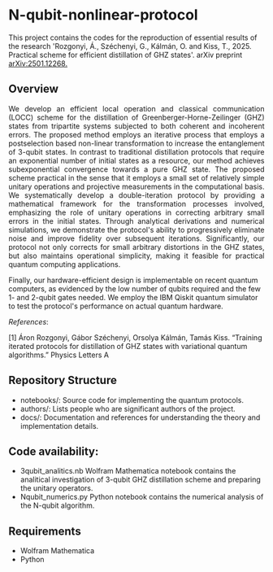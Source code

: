 # N-qubit-nonlinear-protocol

This project contains the codes for the reproduction of essential results of the research 'Rozgonyi, Á., Széchenyi, G., Kálmán, O. and Kiss, T., 2025. Practical scheme for efficient distillation of GHZ states'. arXiv preprint  [arXiv:2501.12268.](https://doi.org/10.48550/arXiv.2501.12268)


## Overview

<p align="justify">
We develop an efficient local operation and classical communication (LOCC) scheme for the distillation of Greenberger-Horne-Zeilinger (GHZ) states from tripartite systems subjected to both coherent and incoherent errors. The proposed method employs an iterative process that employs a postselection based non-linear transformation to increase the entanglement of 3-qubit states. In contrast to traditional distillation protocols that require an exponential number of initial states as a resource, our method achieves subexponential convergence towards a pure GHZ state. The proposed scheme practical in the sense that it employs a small set of relatively simple unitary operations and projective measurements in the computational basis.
We systematically develop a double-iteration protocol by providing a mathematical framework for the transformation processes involved, emphasizing the role of unitary operations in correcting arbitrary small errors in the initial states. Through analytical derivations and numerical simulations, we demonstrate the protocol's ability to progressively eliminate noise and improve fidelity over subsequent iterations.
Significantly, our protocol not only corrects for small arbitrary distortions in the GHZ states, but also maintains operational simplicity, making it feasible for practical quantum computing applications. 
  
Finally, our hardware-efficient design is implementable on recent quantum computers, as evidenced by the low number of qubits required and the few 1- and 2-qubit gates needed. We employ the IBM Qiskit quantum simulator to test the protocol's performance on actual quantum hardware.
</p>

*References*:

[1] Áron Rozgonyi, Gábor Széchenyi, Orsolya Kálmán, Tamás Kiss. “Training iterated protocols for distillation of GHZ states with variational quantum algorithms.” Physics Letters A


## Repository Structure

* notebooks/: Source code for implementing the quantum protocols.
* authors/: Lists people who are significant authors of the project.
* docs/: Documentation and references for understanding the theory and implementation details.

## Code availability:
* 3qubit_analitics.nb Wolfram Mathematica notebook contains the analitical investigation of 3-qubit GHZ distillation scheme and preparing the unitary operators.
* Nqubit_numerics.py Python notebook contains the numerical analysis of the N-qubit algorithm.

## Requirements

* Wolfram Mathematica
* Python

